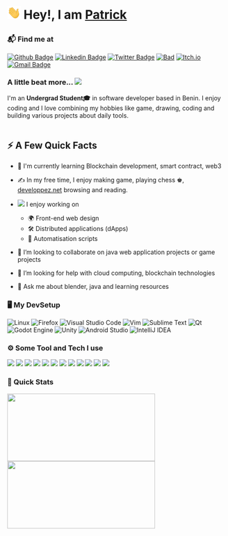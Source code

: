 

<h1><img src="https://raw.githubusercontent.com/ABSphreak/ABSphreak/master/gifs/Hi.gif" height="30px"> Hey!, I am <a href="https://github.com/Patzi275">Patrick</a>

<!-- Social links : 
	Links to your social media accounts.
-->
<p align="center">

<h3>📬 Find me at</h3>

[![Github Badge](http://img.shields.io/badge/-Github-black?style=flat-circle&logo=github&link=https://github.com/Patzi275/)](https://github.com/Patzi275/)
[![Linkedin Badge](https://img.shields.io/badge/-LinkedIn-blue?style=flat-circle&logo=Linkedin&logoColor=white&link=https://www.linkedin.com/in/patrick-zocli-729581224/)](https://www.linkedin.com/in/patrick-zocli-729581224/)
[![Twitter Badge](https://img.shields.io/badge/-Twitter-blue?style=flat-circle&logo=Twitter&logoColor=white&link=https://twitter.com/_Patrickzocli)](https://twitter.com/_Patrickzocli)
[![Bad](https://www.codewars.com/users/PatrickZ/badges/micro)](https://www.codewars.com/users/PatrickZ/badges/micro)
[![Itch.io](https://img.shields.io/badge/Itch-%23FF0B34.svg?style=circle&logo=Itch.io&logoColor=white)](https://patziroyal.itch.io)
[![Gmail Badge](https://img.shields.io/badge/-Gmail-d14836?logo=Gmail&logoColor=white&link=mailto:patrickzocli3@gmail.com)](mailto:patrickzocli3@gmail.com) 

</p>

### A little beat more... <img src="https://media.giphy.com/media/VgCDAzcKvsR6OM0uWg/giphy.gif" width="50"> 

I'm an **Undergrad Student🎓** in software developer based in Benin. I enjoy coding and I love combining my hobbies like game, drawing, coding and building various projects about daily tools.  
<br>

## ⚡️ A Few Quick Facts

- 🌱 I'm currently learning Blockchain development, smart contract, web3  


- ✍ In my free time, I enjoy making game, playing chess ♚, [developpez.net](http://developpez.net/) browsing and reading.  


- <img src="https://media.giphy.com/media/WUlplcMpOCEmTGBtBW/giphy.gif" width="30">  I enjoy working on
  - 🌍 Front-end web design
  - 🛠 Distributed applications (dApps)
  - 👾 Automatisation scripts
- 👯 I’m looking to collaborate on java web application projects or game projects
- 🤔 I’m looking for help with cloud computing, blockchain technologies
- 💬 Ask me about blender, java and learning resources

### 🖥️ My DevSetup
![Linux](https://img.shields.io/badge/Linux-FCC624?style=for-the-badge&logo=linux&logoColor=black) ![Firefox](https://img.shields.io/badge/Firefox-FF7139?style=for-the-badge&logo=Firefox-Browser&logoColor=white) ![Visual Studio Code](https://img.shields.io/badge/Visual%20Studio%20Code-0078d7.svg?style=for-the-badge&logo=visual-studio-code&logoColor=white) ![Vim](https://img.shields.io/badge/VIM-%2311AB00.svg?style=for-the-badge&logo=vim&logoColor=white) ![Sublime Text](https://img.shields.io/badge/sublime_text-%23575757.svg?style=for-the-badge&logo=sublime-text&logoColor=important) ![Qt](https://img.shields.io/badge/Qt-%23217346.svg?style=for-the-badge&logo=Qt&logoColor=white) ![Godot Engine](https://img.shields.io/badge/GODOT-%23FFFFFF.svg?style=for-the-badge&logo=godot-engine) ![Unity](https://img.shields.io/badge/unity-%23000000.svg?style=for-the-badge&logo=unity&logoColor=white) ![Android Studio](https://img.shields.io/badge/Android%20Studio-3DDC84.svg?style=for-the-badge&logo=android-studio&logoColor=white) ![IntelliJ IDEA](https://img.shields.io/badge/IntelliJIDEA-000000.svg?style=for-the-badge&logo=intellij-idea&logoColor=white)
### ⚙️ Some Tool and Tech I use
<img height='35' src="https://cdn.jsdelivr.net/gh/devicons/devicon/icons/cplusplus/cplusplus-original.svg" /> <img height='35' src="https://cdn.jsdelivr.net/gh/devicons/devicon/icons/c/c-original.svg" /> <img height='35' src="https://cdn.jsdelivr.net/gh/devicons/devicon/icons/java/java-original.svg" /> <img height='35' src="https://cdn.jsdelivr.net/gh/devicons/devicon/icons/python/python-original.svg" /> <img height='35' src="https://cdn.jsdelivr.net/gh/devicons/devicon/icons/php/php-original.svg" /> <img height='35' src="https://cdn.jsdelivr.net/gh/devicons/devicon/icons/bash/bash-plain.svg" /> <img height='35' src="https://cdn.jsdelivr.net/gh/devicons/devicon/icons/javascript/javascript-original.svg" /> <img height='35' src="https://cdn.jsdelivr.net/gh/devicons/devicon/icons/html5/html5-original.svg" /> <img height='35' src="https://cdn.jsdelivr.net/gh/devicons/devicon/icons/css3/css3-original.svg" /> <img height='35' src="https://cdn.jsdelivr.net/gh/devicons/devicon/icons/bootstrap/bootstrap-original.svg" /> <img height='35' src="https://cdn.jsdelivr.net/gh/devicons/devicon/icons/git/git-original.svg" /> <img height='35' src="https://cdn.jsdelivr.net/gh/devicons/devicon/icons/inkscape/inkscape-original.svg"/>


<!-- Technologies :
	Details about the technologies you are using and the tools you are using.
-->

### 🚀 Quick Stats
<p align="center">

<img width="340" height="155" align="center" 
     src="https://github-readme-stats.vercel.app/api?username=Patzi275&theme=tokyonight&show_icons=true" />
<img width="340" height="155" align="center" 
     src="https://github-readme-stats.vercel.app/api/top-langs/?username=Patzi275&layout=compact" />
</p>
